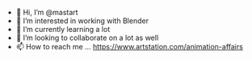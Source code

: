 - 👋 Hi, I’m @mastart
- 👀 I’m interested in working with Blender
- 🌱 I’m currently learning a lot
- 💞️ I’m looking to collaborate on a lot as well
- 📫 How to reach me ... https://www.artstation.com/animation-affairs

<!--- 
tropoppel/tropoppel is a ✨ special ✨ repository because its `README.md` (this file) appears on your GitHub profile.
You can click the Preview link to take a look at your changes.
--->
